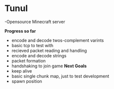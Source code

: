# Tunul
 -Opensource Minecraft server

**Progress so far**
 - encode and decode twos-complement varints
 - basic tcp to test with 
 - recieved packet reading and handling
 - encode and decode strings	
 - packet formation
 - handshaking to join game
**Next Goals**
 - keep alive
 - basic single chunk map, just to test development
 - spawn position
 
	


